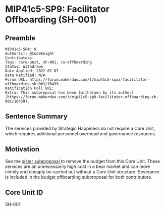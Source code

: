 # MIP41c5-SP9: Facilitator Offboarding (SH-001)

## Preamble

```
MIP41c5-SP#: 9
Author(s): @CodeKnight
Contributors:
Tags: core-unit, sh-001, cu-offboarding
Status: Withdrawn
Date Applied: 2022-07-07
Date Ratified: N/A
Forum URL: https://forum.makerdao.com/t/mip41c5-spxx-facilitator-offboarding-sh-001/16439
Ratification Poll URL:
Extra: This subproposal has been [withdrawn by its author](https://forum.makerdao.com/t/mip41c5-sp9-facilitator-offboarding-sh-001/16439).
```

## Sentence Summary

The services provided by Strategic Happiness do not require a Core Unit, which requires additional personnel overhead and governance resources.

## Motivation

See the [sister subproposal ](https://forum.makerdao.com/t/mip40c3-spxx-modify-strategic-happiness-core-unit-budget-sh-001/16438) to remove the budget from this Core Unit. These services are an unnecessarily high cost in a bear market and can more nimbly and cheaply be carried out without a Core Unit structure. Severance is included in the budget offboarding subproposal for both contributors.

## Core Unit ID

SH-001

